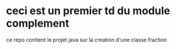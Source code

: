 # ceci est un premier td du module complement 
ce repo contient le projet java sur la creation d'une classe fraction
